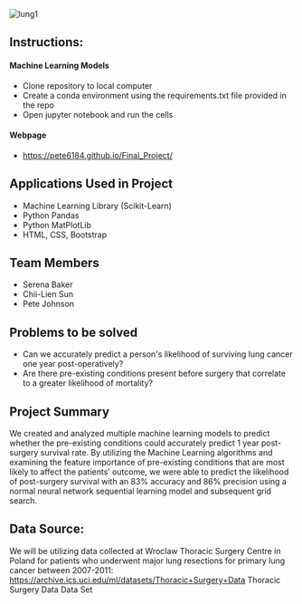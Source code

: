 ![lung1](https://user-images.githubusercontent.com/74940976/121128416-39210880-c7e0-11eb-8edd-7f15dbfafc73.jpg)


## Instructions:
#### Machine Learning Models
- Clone repository to local computer
- Create a conda environment using the requirements.txt file provided in the repo
- Open jupyter notebook and run the cells
#### Webpage
- https://pete6184.github.io/Final_Project/

## Applications Used in Project
- Machine Learning Library (Scikit-Learn)
- Python Pandas
- Python MatPlotLib
- HTML, CSS, Bootstrap

## Team Members
- Serena Baker
- Chii-Lien Sun
- Pete Johnson


## Problems to be solved

- Can we accurately predict a person's likelihood of surviving lung cancer one year post-operatively?
- Are there pre-existing conditions present before surgery that correlate to a greater likelihood of mortality?
        
 ## Project Summary

We created and analyzed multiple machine learning models to predict whether the pre-existing conditions could accurately predict 1 year post-surgery survival rate.
By utilizing the Machine Learning algorithms and examining the feature importance of pre-existing conditions that are most likely to affect the patients’ outcome, we were able to predict the likelihood of post-surgery survival with an 83% accuracy and 86% precision using a normal neural network sequential learning model and subsequent grid search.


## Data Source:

We will be utilizing data collected at  Wroclaw Thoracic Surgery Centre in Poland for patients who underwent major lung resections for primary lung cancer between 2007-2011: 
https://archive.ics.uci.edu/ml/datasets/Thoracic+Surgery+Data 
Thoracic Surgery Data Data Set
